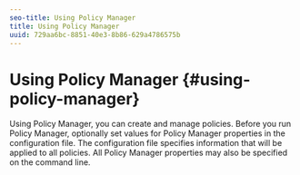 ```yaml
---
seo-title: Using Policy Manager
title: Using Policy Manager
uuid: 729aa6bc-8851-40e3-8b86-629a4786575b
---
```


# Using Policy Manager {#using-policy-manager}

Using Policy Manager, you can create and manage policies. Before you run Policy Manager, optionally set values for Policy Manager properties in the configuration file. The configuration file specifies information that will be applied to all policies. All Policy Manager properties may also be specified on the command line. 
